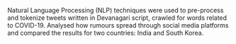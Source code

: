 Natural Language Processing (NLP) techniques were used to pre-process and tokenize tweets written in Devanagari script, crawled for words related to COVID-19. Analysed how rumours spread through social media platforms and compared the results for two countries: India and South Korea.
